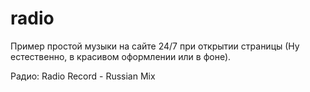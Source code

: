 # radio
Пример простой музыки на сайте 24/7 при открытии страницы (Ну естественно, в красивом оформлении или в фоне).


Радио: Radio Record - Russian Mix
